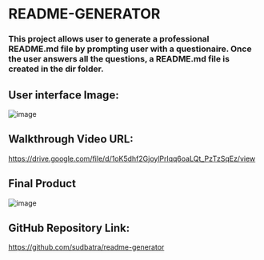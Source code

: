 # README-GENERATOR

### This project allows user to generate a professional README.md file by prompting user with a questionaire. Once the user answers all the questions, a README.md file is created in the dir folder. 

## User interface Image:
![image](https://user-images.githubusercontent.com/79431276/125391085-dd631580-e371-11eb-9917-e0d62f656133.png)

## Walkthrough Video URL:
https://drive.google.com/file/d/1oK5dhf2GjoylPrlqq6oaLQt_PzTzSqEz/view

## Final Product
![image](https://user-images.githubusercontent.com/79431276/125391663-dbe61d00-e372-11eb-8041-391543f5accd.png)

## GitHub Repository Link:
https://github.com/sudbatra/readme-generator
